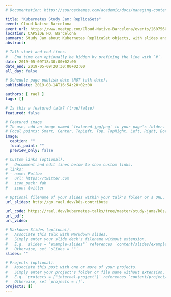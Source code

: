 ```yaml
---
# Documentation: https://sourcethemes.com/academic/docs/managing-content/

title: "Kubernetes Study Jam: ReplicaSets"
event: Cloud Native Barcelona
event_url: https://www.meetup.com/Cloud-Native-Barcelona/events/260756033/
location: CAPSiDE HQ, Barcelona
summary: Study Jam about Kubernetes ReplicaSet objects, with slides and examples.
abstract:

# Talk start and end times.
#   End time can optionally be hidden by prefixing the line with `#`.
date: 2019-05-09T18:30:00+02:00
date_end: 2019-05-09T20:30:00+02:00
all_day: false

# Schedule page publish date (NOT talk date).
publishDate: 2019-08-14T16:54:20+02:00

authors: [ rael ]
tags: []

# Is this a featured talk? (true/false)
featured: false

# Featured image
# To use, add an image named `featured.jpg/png` to your page's folder. 
# Focal points: Smart, Center, TopLeft, Top, TopRight, Left, Right, BottomLeft, Bottom, BottomRight.
image:
  caption: ""
  focal_point: ""
  preview_only: false

# Custom links (optional).
#   Uncomment and edit lines below to show custom links.
# links:
# - name: Follow
#   url: https://twitter.com
#   icon_pack: fab
#   icon: twitter

# Optional filename of your slides within your talk's folder or a URL.
url_slides: http://go.rael.dev/k8s-contribute

url_code: https://rael.dev/kubernetes-talks/tree/master/study-jams/k8s/default/replicasets
url_pdf:
url_video:

# Markdown Slides (optional).
#   Associate this talk with Markdown slides.
#   Simply enter your slide deck's filename without extension.
#   E.g. `slides = "example-slides"` references `content/slides/example-slides.md`.
#   Otherwise, set `slides = ""`.
slides: ""

# Projects (optional).
#   Associate this post with one or more of your projects.
#   Simply enter your project's folder or file name without extension.
#   E.g. `projects = ["internal-project"]` references `content/project/deep-learning/index.md`.
#   Otherwise, set `projects = []`.
projects: []
---
```

